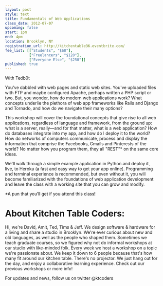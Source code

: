 ```yaml
---
layout: post
style: text
title: Fundamentals of Web Applications
class_date: 2012-07-07
upcoming: false
start: 1pm
end: 4pm
location: Brooklyn, NY
registration_url: http://kitchentable36.eventbrite.com/
fee_list: [["Students", "$60"],
           ["Freelancers", "$120"],
           ["Everyone Else", "$250"]]
published: true
---
```

With Tedb0t
 
You've dabbled with web pages and static web sites.  You've uploaded files with FTP and maybe configured Apache, perhaps written a PHP script or two.  But, you wonder, how do modern web applications work?  What concepts underlie the plethora of web app frameworks like Rails and Django and Tornado, and how do we navigate their many options?

This workshop will cover the foundational concepts that give rise to all web applications, regardless of language and framework, from the ground up: what is a server, really—and for that matter, what is a web application?  How do databases integrate into my app, and how do I deploy it to the world?  How do networks of computers communicate, process and display the information that comprise the Facebooks, Gmails and Pinterests of the world?  No matter how you program them, they all "REST"* on the same core ideas.

We'll walk through a simple example application in Python and deploy it, live, to Heroku (a fast and easy way to get your app online).  Programming and terminal experience is recommended, but even without it, you will become familiarized with the foundations of web application development and leave the class with a working site that you can grow and modify.
 
\*A pun that you'll get if you attend this class!
 
# About Kitchen Table Coders: 
 
Hi, we're David, Amit, Ted, Tims & Jeff. We design software & hardware for a living and share a studio in Brooklyn. We're ever curious about new and old languages, as well as the people who shaped them. Sometimes we teach graduate courses, so we figured why not do informal workshops at our studio with like-minded folk.
Every week we host a workshop on a topic we're passionate about. We keep it down to 6 people because that's how many fit around our kitchen table. There's no projector. We just hang out for the day, and enjoy a collaborative learning experience.
Check out our previous workshops or more info!
 
 
For updates and news, follow us on twitter @ktcoders

